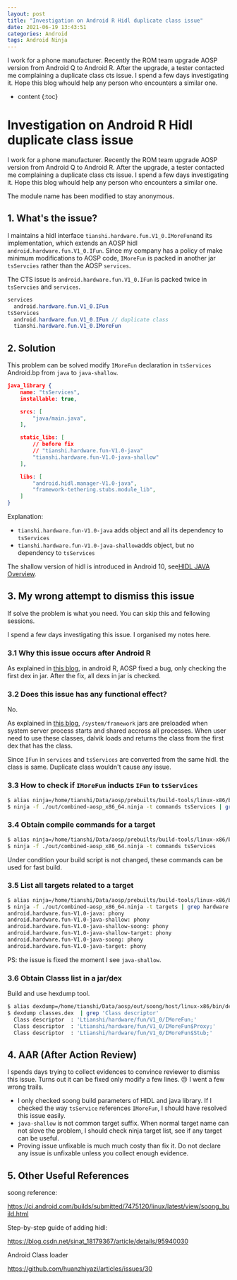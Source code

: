 ```yaml
---
layout: post
title: "Investigation on Android R Hidl duplicate class issue"
date: 2021-06-19 13:43:51
categories: Android
tags: Android Ninja
---
```


I work for a phone manufacturer. Recently the ROM team upgrade AOSP version from Android Q to Android R. After the upgrade, a tester contacted me complaining a duplicate class cts issue. I spend a few days investigating it. Hope this blog whould help any person who encounters a similar one.





* content
{:toc}

# Investigation on Android R Hidl duplicate class issue

I work for a phone manufacturer. Recently the ROM team upgrade AOSP version from Android Q to Android R. After the upgrade, a tester contacted me complaining a duplicate class cts issue. I spend a few days investigating it. Hope this blog whould help any person who encounters a similar one.

The module name has been modified to stay anonymous.

## 1. What's the issue?

I maintains a hidl interface `tianshi.hardware.fun.V1_0.IMoreFun`and its implementation, which extends an AOSP hidl `android.hardware.fun.V1_0.IFun`. Since my company has a policy of make minimum modifications to AOSP code, `IMoreFun` is packed in another jar `tsServcies` rather than the AOSP `services`. 

The CTS issue is `android.hardware.fun.V1_0.IFun` is packed twice in `tsServcies` and `services`.

```java
services
  android.hardware.fun.V1_0.IFun
tsServices
  android.hardware.fun.V1_0.IFun // duplicate class
  tianshi.hardware.fun.V1_0.IMoreFun
```

## 2. Solution

This problem can be solved modify `IMoreFun` declaration in `tsServices` Android.bp from `java` to `java-shallow`.

```json
java_library {
    name: "tsServices",
    installable: true,

    srcs: [
        "java/main.java",
    ],

    static_libs: [
      	// before fix
        // "tianshi.hardware.fun-V1.0-java"
        "tianshi.hardware.fun-V1.0-java-shallow"
    ],

    libs: [
        "android.hidl.manager-V1.0-java",
        "framework-tethering.stubs.module_lib",
    ]
}
```

Explanation:

- `tianshi.hardware.fun-V1.0-java` adds object and all its dependency to `tsServices`
- `tianshi.hardware.fun-V1.0-java-shallow`adds object, but no dependency to `tsServices`

The shallow version of hidl is introduced in Android 10, see[HIDL JAVA Overview](https://source.android.google.cn/devices/architecture/hidl-java). 

## 3. My wrong attempt to dismiss this issue

If solve the problem is what you need. You can skip this and fellowing sessions.

I spend a few days investigating this issue. I organised my notes here.

### 3.1 Why this issue occurs after Android R

As explained in [this blog](https://blog.csdn.net/u014175785/article/details/115333461), in android R, AOSP fixed a bug, only checking the first dex in jar. After the fix, all dexs in jar is checked.

### 3.2 Does this issue has any functional effect?

No.

As explained in [this blog](https://juejin.cn/post/6844903541987868680), `/system/framework` jars are preloaded when system server process starts and shared accross all processes. When user need to use these classes,  dalvik loads and returns the class from the first dex that has the class.

Since `IFun` in `services` and `tsServices` are converted from the same hidl. the class is same. Duplicate class wouldn't cause any issue.

### 3.3 How to check if `IMoreFun` inducts `IFun` to `tsServices`

```bash
$ alias ninja=/home/tianshi/Data/aosp/prebuilts/build-tools/linux-x86/bin/ninja
$ ninja -f ./out/combined-aosp_x86_64.ninja -t commands tsServices | grep merge_zips | grep IFun
```

### 3.4 Obtain compile commands for a target

```bash
$ alias ninja=/home/tianshi/Data/aosp/prebuilts/build-tools/linux-x86/bin/ninja
$ ninja -f ./out/combined-aosp_x86_64.ninja -t commands tsServices 
```

Under condition your build script is not changed,  these commands can be used for fast build.

### 3.5 List all targets related to a target

```bash
$ alias ninja=/home/tianshi/Data/aosp/prebuilts/build-tools/linux-x86/bin/ninja
$ ninja -f ./out/combined-aosp_x86_64.ninja -t targets | grep hardware.fun | grep -v -E '(vts|out)' | grep java
android.hardware.fun-V1.0-java: phony
android.hardware.fun-V1.0-java-shallow: phony
android.hardware.fun-V1.0-java-shallow-soong: phony
android.hardware.fun-V1.0-java-shallow-target: phony
android.hardware.fun-V1.0-java-soong: phony
android.hardware.fun-V1.0-java-target: phony
```

PS: the issue is fixed the moment I see `java-shallow`.

### 3.6 Obtain Classs list in a jar/dex

Build and use hexdump tool.

```bash
$ alias dexdump=/home/tianshi/Data/aosp/out/soong/host/linux-x86/bin/dexdump
$ dexdump classes.dex  | grep 'Class descriptor' 
  Class descriptor  : 'Ltianshi/hardware/fun/V1_0/IMoreFun;'
  Class descriptor  : 'Ltianshi/hardware/fun/V1_0/IMoreFun$Proxy;'
  Class descriptor  : 'Ltianshi/hardware/fun/V1_0/IMoreFun$Stub;'
```



## 4. AAR (After Action Review)

I spends days trying to collect evidences to convince reviewer to dismiss this issue. Turns out it can be fixed only modify a few lines. :cry: I went a few wrong trails.

* I only checked soong build parameters of HIDL and java library. If I checked the way `tsService` references `IMoreFun`, I should have resolved this issue easily.
* `java-shallow` is not common target suffix. When normal target name can not slove the problem, I should check ninja target list, see if any target can be useful.
* Proving issue unfixable is much much costy than fix it. Do not declare any issue is unfixable unless you collect enough evidence.

## 5. Other Useful References

soong reference:

https://ci.android.com/builds/submitted/7475120/linux/latest/view/soong_build.html


Step-by-step guide of adding hidl:

https://blog.csdn.net/sinat_18179367/article/details/95940030

Android Class loader

https://github.com/huanzhiyazi/articles/issues/30
